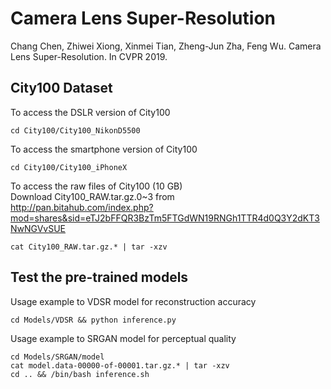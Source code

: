 Camera Lens Super-Resolution
====
Chang Chen, Zhiwei Xiong, Xinmei Tian, Zheng-Jun Zha, Feng Wu. Camera Lens Super-Resolution. In CVPR 2019. <br/>

## City100 Dataset
To access the DSLR version of City100
```
cd City100/City100_NikonD5500
```
To access the smartphone version of City100
```
cd City100/City100_iPhoneX
```
To access the raw files of City100 (10 GB) <br/>
Download City100_RAW.tar.gz.0~3 from  <br/>
http://pan.bitahub.com/index.php?mod=shares&sid=eTJ2bFFQR3BzTm5FTGdWN19RNGh1TTR4d0Q3Y2dKT3NwNGVvSUE
```
cat City100_RAW.tar.gz.* | tar -xzv
```

## Test the pre-trained models
Usage example to VDSR model for reconstruction accuracy <br/>
```
cd Models/VDSR && python inference.py
```
Usage example to SRGAN model for perceptual quality <br/>
```
cd Models/SRGAN/model
cat model.data-00000-of-00001.tar.gz.* | tar -xzv
cd .. && /bin/bash inference.sh
```
